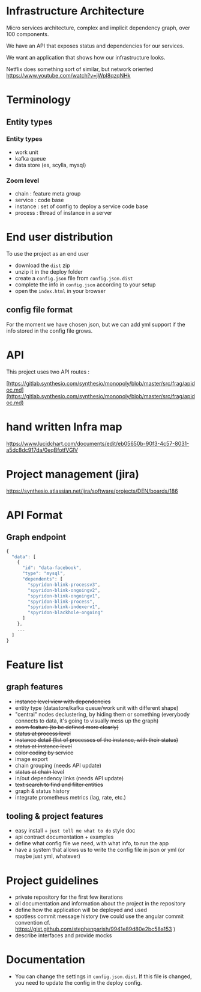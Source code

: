 # Infrastructure Architecture

Micro services architecture, complex and implicit dependency graph, over 100 components.

We have an API that exposes status and dependencies for our services.

We want an application that shows how our infrastructure looks.

Netflix does something sort of similar, but network oriented
https://www.youtube.com/watch?v=jWpI8qzqNHk

# Terminology

## Entity types

### Entity types

* work unit
* kafka queue
* data store (es, scylla, mysql)

### Zoom level

* chain : feature meta group
* service : code base
* instance : set of config to deploy a service code base
* process : thread of instance in a server

# End user distribution
To use the project as an end user

* download the `dist` zip
* unzip it in the deploy folder
* create a `config.json` file from `config.json.dist`
* complete the info in `config.json` according to your setup
* open the `index.html` in your browser

## config file format

For the moment we have chosen json, but we can add yml support if the info stored in the config file grows.

# API

This project uses two API routes :

[https://gitlab.synthesio.com/synthesio/monopoly/blob/master/src/frag/apidoc.md](https://gitlab.synthesio.com/synthesio/monopoly/blob/master/src/frag/apidoc.md)


# hand written Infra map

https://www.lucidchart.com/documents/edit/eb05650b-90f3-4c57-8031-a5dc8dc917da/0eqBfotfVGlV


# Project management (jira)

https://synthesio.atlassian.net/jira/software/projects/DEN/boards/186

# API Format
## Graph endpoint
```js
{
  "data": [
    {
      "id": "data-facebook",
      "type": "mysql",
      "dependents": [
        "spyridon-blink-processv3",
        "spyridon-blink-ongoingv2",
        "spyridon-blink-ongoingv1",
        "spyridon-blink-process",
        "spyridon-blink-indexerv1",
        "spyridon-blackhole-ongoing"
      ]
    },
    ...
  ]
}
```

# Feature list
## graph features
* ~~instance level view with dependencies~~
* entity type (datastore/kafka queue/work unit with different shape)
* "central" nodes declustering, by hiding them or something (everybody connects to data, it's going to visually mess up the graph)
* ~~zoom feature (to be defined more clearly)~~
* ~~status at process level~~
* ~~instance detail (list of processes of the instance, with their status)~~
* ~~status at instance level~~
* ~~color coding by service~~
* image export
* chain grouping (needs API update)
* ~~status at chain level~~
* in/out dependency links (needs API update)
* ~~text search to find and filter entities~~
* graph & status history
* integrate prometheus metrics (lag, rate, etc.)

## tooling & project features
* easy install + `just tell me what to do` style doc
* api contract documentation + examples
* define what config file we need, with what info, to run the app
* have a system that allows us to write the config file in json or yml (or maybe just yml, whatever)

# Project guidelines

* private repository for the first few iterations
* all documentation and information about the project in the repository
* define how the application will be deployed and used
* spotless commit message history (we could use the angular commit convention cf. https://gist.github.com/stephenparish/9941e89d80e2bc58a153 )
* describe interfaces and provide mocks

# Documentation

- You can change the settings in `config.json.dist`. If this file is changed, you need to update the config in the deploy config.
